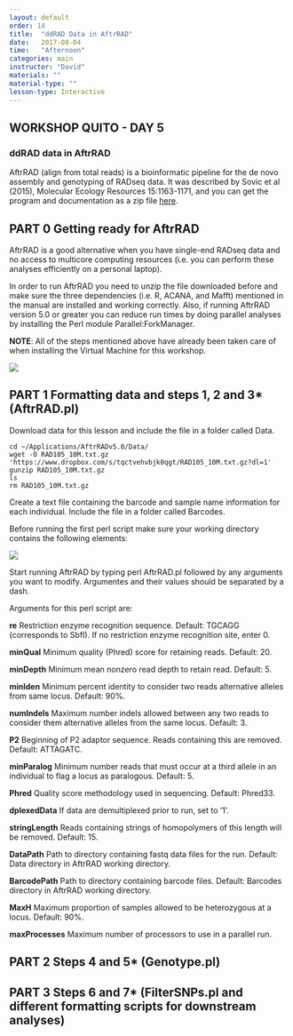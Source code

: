```yaml
---
layout: default
order: 14
title:  "ddRAD Data in AftrRAD"
date:   2017-08-04
time:   "Afternoon"
categories: main
instructor: "David"
materials: ""
material-type: ""
lesson-type: Interactive
---
```


## WORKSHOP QUITO - DAY 5 <br>
### ddRAD data in AftrRAD

AftrRAD (align from total reads) is a bioinformatic pipeline for the de novo assembly and genotyping of RADseq data. It was described by Sovic et al (2015), Molecular Ecology Resources 15:1163-1171, and you can get the program and documentation as a zip file [here](https://u.osu.edu/sovic.1/downloads/).

PART 0 Getting ready for AftrRAD
----

AftrRAD is a good alternative when you have single-end RADseq data and no access to multicore computing resources (i.e. you can perform these analyses efficiently on a personal laptop).

In order to run AftrRAD you need to unzip the file downloaded before and make sure the three dependencies (i.e. R, ACANA, and Mafft) mentioned in the manual are installed and working correctly. Also, if running AftrRAD version 5.0 or greater you can reduce run times by doing parallel analyses by installing the Perl module Parallel:ForkManager.

**NOTE**: All of the steps mentioned above have already been taken care of when installing the Virtual Machine for this workshop.

![](https://github.com/rdtarvin/RADseq_Quito_2017/blob/master/images/basic-assembly-steps.png?raw=true)<br>

PART 1 Formatting data and steps 1, 2 and 3* (AftrRAD.pl)
----

Download data for this lesson and include the file in a folder called Data.
```
cd ~/Applications/AftrRADv5.0/Data/
wget -O RAD105_10M.txt.gz 'https://www.dropbox.com/s/tqctvehvbjk0qgt/RAD105_10M.txt.gz?dl=1'
gunzip RAD105_10M.txt.gz
ls
rm RAD105_10M.txt.gz
```

Create a text file containing the barcode and sample name information for each individual. Include the file in a folder called Barcodes.

Before running the first perl script make sure your working directory contains the following elements:

![](https://github.com/rdtarvin/RADseq_Quito_2017/blob/master/images/AftrRAD%20working%20directory.png?raw=true)<br>

Start running AftrRAD by typing perl AftrRAD.pl followed by any arguments you want to modify. Argumentes and their values should be separated by a dash.

Arguments for this perl script are:

**re**  Restriction enzyme recognition sequence. Default: TGCAGG (corresponds to SbfI). If no restriction enzyme recognition site, enter 0.

**minQual** Minimum quality (Phred) score for retaining reads. Default: 20.

**minDepth**  Minimum mean nonzero read depth to retain read. Default: 5.

**minIden**	Minimum percent identity to consider two reads alternative alleles from same locus. Default: 90%.

**numIndels**	Maximum number indels allowed between any two reads to consider them alternative alleles from the same locus. Default: 3.

**P2**	Beginning of P2 adaptor sequence. Reads containing this are removed. Default: ATTAGATC.

**minParalog**	Minimum number reads that must occur at a third allele in an individual to flag a locus as paralogous. Default: 5.

**Phred**	Quality score methodology used in sequencing. Default: Phred33.

**dplexedData**	If data are demultiplexed prior to run, set to ‘1’.

**stringLength**	Reads containing strings of homopolymers of this length will be removed. Default: 15.

**DataPath**	Path to directory containing fastq data files for the run. Default: Data directory in AftrRAD working directory.

**BarcodePath**	Path to directory containing barcode files. Default: Barcodes directory in AftrRAD working directory.

**MaxH**	Maximum proportion of samples allowed to be heterozygous at a locus. Default: 90%.

**maxProcesses**	Maximum number of processors to use in a parallel run.

PART 2 Steps 4 and 5* (Genotype.pl)
----

PART 3 Steps 6 and 7* (FilterSNPs.pl and different formatting scripts for downstream analyses)
----
